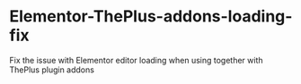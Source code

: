 # Elementor-ThePlus-addons-loading-fix
Fix the issue with Elementor editor loading when using together with ThePlus plugin addons
